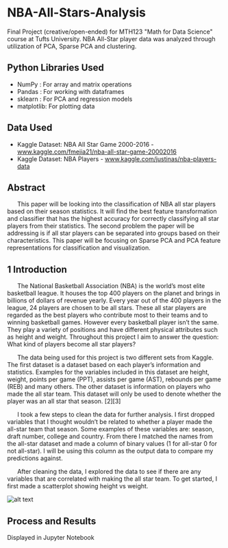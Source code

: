 # NBA-All-Stars-Analysis
Final Project (creative/open-ended) for MTH123 "Math for Data Science" course at Tufts University. NBA All-Star player data was analyzed through utilization of PCA, Sparse PCA and clustering. 

## Python Libraries Used 
* NumPy : For array and matrix operations
* Pandas : For working with dataframes 
* sklearn : For PCA and regression models
* matplotlib: For plotting data 

## Data Used 
* Kaggle Dataset: NBA All Star Game 2000-2016 - www.kaggle.com/fmejia21/nba-all-star-game-20002016
* Kaggle Dataset: NBA Players - www.kaggle.com/justinas/nba-players-data

## Abstract
&nbsp;&nbsp;&nbsp;&nbsp;&nbsp;&nbsp;This paper will be looking into the classification of NBA all star players based on their season statistics. It will find the best feature transformation and classifier that has the highest accuracy for correctly classifying all star players from their statistics. The second problem the paper will be addressing is if all star players can be separated into groups based on their characteristics. This paper will be focusing on Sparse PCA and PCA feature representations for classification and visualization. 

## 1 Introduction
&nbsp;&nbsp;&nbsp;&nbsp;&nbsp;&nbsp;The National Basketball Association (NBA) is the world’s most elite basketball league. It houses the top 400 players on the planet and brings in billions of dollars of revenue yearly. Every year out of the 400 players in the league, 24 players are chosen to be all stars. These all star players are regarded as the best players who contribute most to their teams and to winning basketball games. However every basketball player isn’t the same. They play a variety of positions and have different physical attributes such as height and weight. Throughout this project I aim to answer the question: What kind of players become all star players? 

&nbsp;&nbsp;&nbsp;&nbsp;&nbsp;&nbsp;The data being used for this project is two different sets from Kaggle. The first dataset is a dataset based on each player’s information and statistics. Examples for the variables included in this dataset are height, weight, points per game (PPT), assists per game (AST), rebounds per game (REB) and many others. The other dataset is information on players who made the all star team. This dataset will only be used to denote whether the player was an all star that season. [2][3]

&nbsp;&nbsp;&nbsp;&nbsp;&nbsp;&nbsp;I took a few steps to clean the data for further analysis. I first dropped variables that I thought wouldn’t be related to whether a player made the all-star team that season. Some examples of these variables are: season, draft number, college and country. From there I matched the names from the all-star dataset and made a column of binary values (1 for all-star 0 for not all-star). I will be using this column as the output data to compare my predictions against. 

&nbsp;&nbsp;&nbsp;&nbsp;&nbsp;&nbsp;After cleaning the data, I explored the data to see if there are any variables that are correlated with making the all star team. To get started, I first made a scatterplot showing height vs weight. 

![alt text](https://github.com/kennygtanaka/NBA-All-Stars-Analysis/images/image_1.png)

## Process and Results 

Displayed in Jupyter Notebook 
